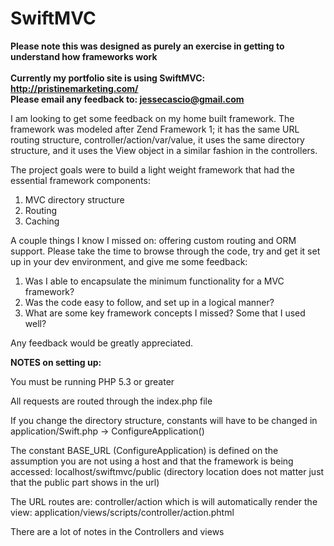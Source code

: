 SwiftMVC
========

<strong>Please note this was designed as purely an exercise in getting to understand how frameworks work</strong>
<br><br>
<strong>Currently my portfolio site is using SwiftMVC: http://pristinemarketing.com/<br>
Please email any feedback to: jessecascio@gmail.com</strong>

I am looking to get some feedback on my home built framework.  The framework was modeled after Zend Framework 1; it has the same URL routing structure, controller/action/var/value, it uses the same directory structure, and it uses the View object in a similar fashion in the controllers.  

The project goals were to build a light weight framework that had the essential framework components:

1) MVC directory structure<br>
2) Routing<br>
3) Caching

A couple things I know I missed on: offering custom routing and ORM support.  Please take the time to browse through the code, try and get it set up in your dev environment, and give me some feedback:

1) Was I able to encapsulate the minimum functionality for a MVC framework?<br>
2) Was the code easy to follow, and set up in a logical manner?<br>
3) What are some key framework concepts I missed?  Some that I used well?

Any feedback would be greatly appreciated.

<strong>NOTES on setting up:</strong>

You must be running PHP 5.3 or greater

All requests are routed through the index.php file

If you change the directory structure, constants will have to be changed in application/Swift.php -> ConfigureApplication()

The constant BASE_URL (ConfigureApplication) is defined on the assumption you are not using a host and that the framework is being accessed: localhost/swiftmvc/public (directory location does not matter just that the public part shows in the url)

The URL routes are: controller/action which is will automatically render the view: application/views/scripts/controller/action.phtml

There are a lot of notes in the Controllers and views

